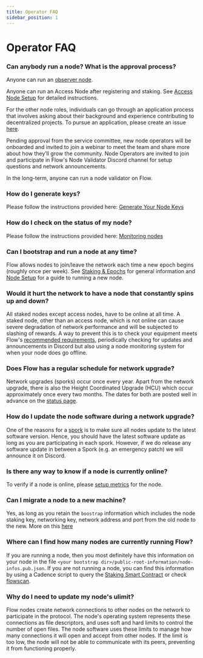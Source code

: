 ```yaml
---
title: Operator FAQ
sidebar_position: 1
---
```


# Operator FAQ

### Can anybody run a node? What is the approval process?

Anyone can run an [observer node](../light-nodes/observer-node.md).

Anyone can run an Access Node after registering and staking. See [Access Node Setup](../access-nodes/access-node-setup.md) for detailed instructions.

For the other node roles, individuals can go through an application process that involves asking about their background and experience contributing to decentralized projects. To pursue an application, please create an issue [here](https://github.com/onflow/flow-validator).

Pending approval from the service committee, new node operators will be onboarded and invited to join a webinar to meet the team and share more about how they’ll grow the community. Node Operators are invited to join and participate in Flow's Node Validator Discord channel for setup questions and network announcements.

In the long-term, anyone can run a node validator on Flow.

### How do I generate keys?

Please follow the instructions provided here: [Generate Your Node Keys](./node-bootstrap.md#generate-your-node-keys)

### How do I check on the status of my node?

Please follow the instructions provided here: [Monitoring nodes](./monitoring-nodes.md)

### Can I bootstrap and run a node at any time?

Flow allows nodes to join/leave the network each time a new epoch begins (roughly once per week).
See [Staking & Epochs](../../staking/index.md#epochs) for general information and [Node Setup](./node-bootstrap.md#timing) for a guide to running a new node.

### Would it hurt the network to have a node that constantly spins up and down?

All staked nodes except access nodes, have to be online at all time. A staked node, other than an access node, which is not online can cause severe degradation of network performance and will be subjected to slashing of rewards.
A way to prevent this is to check your equipment meets Flow's [recommended requirements](./node-provisioning.md#hardware-requirements), periodically checking for updates and announcements in Discord but also using a node monitoring system for when your node does go offline.

### Does Flow has a regular schedule for network upgrade?

Network upgrades (sporks) occur once every year.
Apart from the network upgrade, there is also the Height Coordinated Upgrade (HCU) which occur approximately once every two months.
The dates for both are posted well in advance on the [status page](https://status.flow.com/).

### How do I update the node software during a network upgrade?

One of the reasons for a [spork](./spork.md) is to make sure all nodes update to the latest software version. Hence, you should have the latest software update as long as you are participating in each spork.
However, if we do release any software update in between a Spork (e.g. an emergency patch) we will announce it on Discord.

### Is there any way to know if a node is currently online?

To verify if a node is online, please [setup metrics](./faq.md#how-do-i-check-on-the-status-of-my-node) for the node.

### Can I migrate a node to a new machine?

Yes, as long as you retain the `boostrap` information which includes the node staking key, networking key, network address and port from the old node to the new.
More on this [here](./node-migration.md)

### Where can I find how many nodes are currently running Flow?

If you are running a node, then you most definitely have this information on your node in the file `<your bootstrap dir>/public-root-information/node-infos.pub.json`. If you are not running a node, you can find this information by using a Cadence script to query the [Staking Smart Contract](../../../build/cadence/core-contracts/06-staking-contract-reference.md) or check [flowscan](https://www.flowscan.io/node).

### Why do I need to update my node's ulimit?

Flow nodes create network connections to other nodes on the network to participate in the protocol. The node's operating system represents
these connections as file descriptors, and uses soft and hard limits to control the number of open files. The node software uses these limits
to manage how many connections it will open and accept from other nodes. If the limit is too low, the node will not be able to communicate
with its peers, preventing it from functioning properly.
